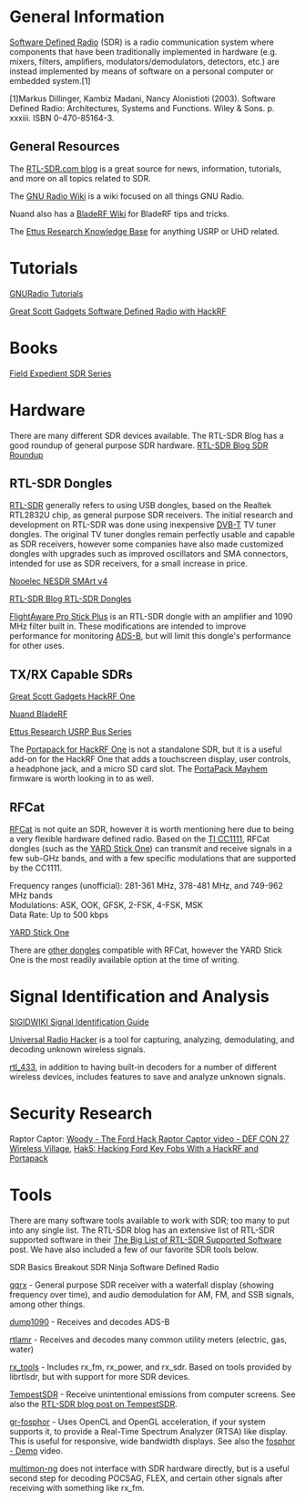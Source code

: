 

# General Information
[Software Defined Radio](https://en.wikipedia.org/wiki/Software-defined_radio) (SDR) is a radio communication system where components that have been traditionally implemented in hardware (e.g. mixers, filters, amplifiers, modulators/demodulators, detectors, etc.) are instead implemented by means of software on a personal computer or embedded system.[1]

[1]Markus Dillinger, Kambiz Madani, Nancy Alonistioti (2003). Software Defined Radio: Architectures, Systems and Functions. Wiley & Sons. p. xxxiii. ISBN 0-470-85164-3.

## General Resources
The [RTL-SDR.com blog](https://www.rtl-sdr.com/) is a great source for news, information, tutorials, and more on all topics related to SDR.

The [GNU Radio Wiki](https://wiki.gnuradio.org/index.php?title=Main_Page) is a wiki focused on all things GNU Radio.

Nuand also has a [BladeRF Wiki](https://github.com/Nuand/bladeRF/wiki) for BladeRF tips and tricks.

The [Ettus Research Knowledge Base](https://kb.ettus.com/Knowledge_Base) for anything USRP or UHD related.

# Tutorials
[GNURadio Tutorials](https://wiki.gnuradio.org/index.php?title=Tutorials)

[Great Scott Gadgets Software Defined Radio with HackRF](https://greatscottgadgets.com/sdr/)


# Books
[Field Expedient SDR Series](https://www.amazon.com/dp/B078MMXPRY?binding=kindle_edition&ref=dbs_dp_rwt_sb_pc_tukn)


# Hardware
There are many different SDR devices available. The RTL-SDR Blog has a good roundup of general purpose SDR hardware.
[RTL-SDR Blog SDR Roundup](https://www.rtl-sdr.com/roundup-software-defined-radios/)

## RTL-SDR Dongles
[RTL-SDR](https://osmocom.org/projects/rtl-sdr/wiki/Rtl-sdr) generally refers to using USB dongles, based on the Realtek RTL2832U chip, as general purpose SDR receivers. The initial research and development on RTL-SDR was done using inexpensive [DVB-T](https://en.wikipedia.org/wiki/DVB-T) TV tuner dongles. The original TV tuner dongles remain perfectly usable and capable as SDR receivers, however some companies have also made customized dongles with upgrades such as improved oscillators and SMA connectors, intended for use as SDR receivers, for a small increase in price.

[Nooelec NESDR SMArt v4](https://www.nooelec.com/store/sdr/sdr-receivers/nesdr-smart-sdr.html)

[RTL-SDR Blog RTL-SDR Dongles](https://www.rtl-sdr.com/buy-rtl-sdr-dvb-t-dongles/)

[FlightAware Pro Stick Plus](https://flightaware.store/products/pro-stick-plus) is an RTL-SDR dongle with an amplifier and 1090 MHz filter built in. These modifications are intended to improve performance for monitoring [ADS-B](https://en.wikipedia.org/wiki/Automatic_Dependent_Surveillance%E2%80%93Broadcast), but will limit this dongle's performance for other uses.

## TX/RX Capable SDRs
[Great Scott Gadgets HackRF One](https://greatscottgadgets.com/hackrf/one/)

[Nuand BladeRF](https://www.nuand.com/bladerf-2-0-micro/)

[Ettus Research USRP Bus Series](https://www.ettus.com/product-categories/usrp-bus-series/)

The [Portapack for HackRF One](https://store.sharebrained.com/products/portapack-for-hackrf-one-kit) is not a standalone SDR, but it is a useful add-on for the HackRF One that adds a touchscreen display, user controls, a headphone jack, and a micro SD card slot. The [PortaPack Mayhem](https://github.com/eried/portapack-mayhem) firmware is worth looking in to as well.

## RFCat
[RFCat](https://github.com/atlas0fd00m/rfcat) is not quite an SDR, however it is worth mentioning here due to being a very flexible hardware defined radio. Based on the [TI CC1111](https://www.ti.com/product/CC1110-CC1111), RFCat dongles (such as the [YARD Stick One](https://greatscottgadgets.com/yardstickone/)) can transmit and receive signals in a few sub-GHz bands, and with a few specific modulations that are supported by the CC1111.

Frequency ranges (unofficial): 281-361 MHz, 378-481 MHz, and 749-962 MHz bands  
Modulations: ASK, OOK, GFSK, 2-FSK, 4-FSK, MSK  
Data Rate: Up to 500 kbps

[YARD Stick One](https://greatscottgadgets.com/yardstickone/)

There are [other dongles](https://int3.cc/products/rfcat) compatible with RFCat, however the YARD Stick One is the most readily available option at the time of writing.

# Signal Identification and Analysis
[SIGIDWIKI Signal Identification Guide](https://www.sigidwiki.com/wiki/Signal_Identification_Guide)

[Universal Radio Hacker](https://github.com/jopohl/urh) is a tool for capturing, analyzing, demodulating, and decoding unknown wireless signals.

[rtl_433](https://github.com/merbanan/rtl_433), in addition to having built-in decoders for a number of different wireless devices, includes features to save and analyze unknown signals.

# Security Research

Raptor Captor: [Woody - The Ford Hack Raptor Captor video - DEF CON 27 Wireless Village](https://youtu.be/9gfg8gk3lVw), [Hak5: Hacking Ford Key Fobs With a HackRF and Portapack](https://www.rtl-sdr.com/hak5-hacking-ford-key-fobs-with-a-hackrf-and-portapack/)



# Tools

There are many software tools available to work with SDR; too many to put into any single list. The RTL-SDR blog has an extensive list of RTL-SDR supported software in their [The Big List of RTL-SDR Supported Software](https://www.rtl-sdr.com/big-list-rtl-sdr-supported-software/) post. We have also included a few of our favorite SDR tools below.

SDR Basics Breakout
SDR Ninja Software Defined Radio

[gqrx](https://github.com/gqrx-sdr/gqrx) - General purpose SDR receiver with a waterfall display (showing frequency over time), and audio demodulation for AM, FM, and SSB signals, among other things.

[dump1090](https://github.com/flightaware/dump1090) - Receives and decodes ADS-B

[rtlamr](https://github.com/bemasher/rtlamr) - Receives and decodes many common utility meters (electric, gas, water)

[rx_tools](https://github.com/rxseger/rx_tools) - Includes rx_fm, rx_power, and rx_sdr. Based on tools provided by librtlsdr, but with support for more SDR devices.

[TempestSDR](https://github.com/martinmarinov/TempestSDR) - Receive unintentional emissions from computer screens. See also the [RTL-SDR blog post on TempestSDR](https://www.rtl-sdr.com/tempestsdr-a-sdr-tool-for-eavesdropping-on-computer-screens-via-unintentionally-radiated-rf/).

[gr-fosphor](https://osmocom.org/projects/sdr/wiki/fosphor) - Uses OpenCL and OpenGL acceleration, if your system supports it, to provide a Real-Time Spectrum Analyzer (RTSA) like display. This is useful for responsive, wide bandwidth displays. See also the [fosphor - Demo](https://youtu.be/mjD-l3GAghU) video.

[multimon-ng](https://github.com/EliasOenal/multimon-ng) does not interface with SDR hardware directly, but is a useful second step for decoding POCSAG, FLEX, and certain other signals after receiving with something like rx_fm.